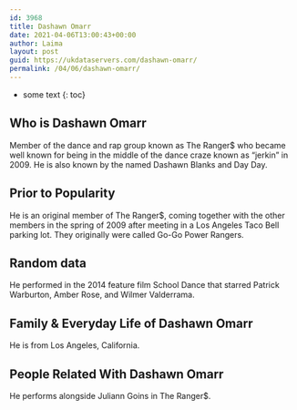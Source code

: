 ```yaml
---
id: 3968
title: Dashawn Omarr
date: 2021-04-06T13:00:43+00:00
author: Laima
layout: post
guid: https://ukdataservers.com/dashawn-omarr/
permalink: /04/06/dashawn-omarr/
---
```


* some text
{: toc}


## Who is Dashawn Omarr
                  
                  
                  
Member of the dance and rap group known as The Ranger$ who became well known for being in the middle of the dance craze known as &#8220;jerkin&#8221; in 2009. He is also known by the named Dashawn Blanks and Day Day.
                  
              
            
              
            
                
                
                
## Prior to Popularity
                  
                  
                  
He is an original member of The Ranger$, coming together with the other members in the spring of 2009 after meeting in a Los Angeles Taco Bell parking lot. They originally were called Go-Go Power Rangers.
                  
              
            
              
            
                
                
                
## Random data
                  
                  
                  
He performed in the 2014 feature film School Dance that starred Patrick Warburton, Amber Rose, and Wilmer Valderrama.
                  
              
            
              
            
                
                
                
## Family & Everyday Life of Dashawn Omarr
                  
                  
                  
He is from Los Angeles, California.
                  
              
            
              
            
                
                
                
## People Related With Dashawn Omarr
                  
                  
                  
He performs alongside Juliann Goins in The Ranger$.
                  
              
            
              
            
                
              
            
              
              
            
            
              
            
          
          
          